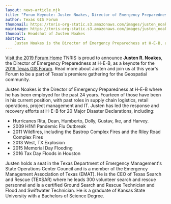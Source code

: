 ```yaml
---
layout: news-article.njk
title: "Forum Keynote: Justen Noakes, Director of Emergency Preparedness for H-E-B"
author: Texas GIS Forum
thumbnail: https://tnris-org-static.s3.amazonaws.com/images/justen_noakes_heb_th.jpg
mainimage: https://tnris-org-static.s3.amazonaws.com/images/justen_noakes_heb.jpg
thumbalt: Headshot of Justen Noakes
abstract:
    Justen Noakes is the Director of Emergency Preparedness at H-E-B, and has coordinated responses to nearly every major Texas disaster event of the past decade.
---
```


<p class="lead"><a class="btn btn-lg btn-success pull-right" href="/texas-gis-forum/2019">Visit the 2019 Forum Home</a> TNRIS is proud to announce <strong>Justen R. Noakes</strong>, the Director of Emergency Preparedness at H-E-B, as a keynote for the <a href="/texas-gis-forum/2019">2019 Texas GIS Forum</a>. Read more about Justen and join us at this year's Forum to be a part of Texas's premiere gathering for the Geospatial community.</p>

Justen Noakes is the Director of Emergency Preparedness at H-E-B where he has been employed for the past 24 years. Fourteen of those have been in his current position, with past roles in supply chain logistics, retail operations, project management and IT. Justen has led the response and recovery efforts at H-E-B for 20 Major Disaster Declarations, including:

-   Hurricanes Rita, Dean, Humberto, Dolly, Gustav, Ike, and Harvey.
-   2009 H1N1 Pandemic Flu Outbreak
-   2011 Wildfires, including the Bastrop Complex Fires and the Riley Road Complex Fires
-   2013 West, TX Explosion
-   2015 Memorial Day Flooding
-   2016 Tax Day Floods in Houston

Justen holds a seat in the Texas Department of Emergency Management's State Operations Center Council and is a member of the Emergency Management Association of Texas (EMAT). He is the CEO of Texas Search and Rescue (TEXSAR) where he leads 300 volunteer search and rescue personnel and is a certified Ground Search and Rescue Technician and Flood and Swiftwater Technician. He is a graduate of Kansas State University with a Bachelors of Science Degree.
